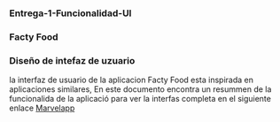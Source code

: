### Entrega-1-Funcionalidad-UI




### Facty Food


### Diseño de intefaz de uzuario 

la interfaz de usuario de la aplicacion Facty Food esta inspirada en aplicaciones similares, En este documento encontra un resummen de la funcionalida de la aplicació para ver la interfas completa en el siguiente enlace  [Marvelapp]([url](https://marvelapp.com/project/6645915)https://marvelapp.com/project/6645915)

